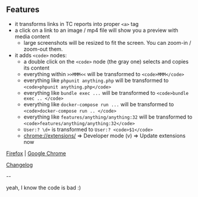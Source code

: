 ## Features

* it transforms links in TC reports into proper `<a>` tag
* a click on a link to an image / mp4 file will show you a preview with media content
  * large screenshots will be resized to fit the screen. You can zoom-in / zoom-out them.
* it adds `<code>` nodes:
  * a double click on the `<code>` node (the gray one) selects and copies its content
  * everything within `>>MMM<<` will be transformed to `<code>MMM</code>`
  * everything like `phpunit anything.php` will be transformed to `<code>phpunit anything.php</code>`
  * everything like `bundle exec ...` will be transformed to `<code>bundle exec .. </code>`
  * everything like `docker-compose run ...` will be transformed to `<code>docker-compose run .. </code>`
  * everything like `features/anything/anything:32` will be transformed to `<code>features/anything/anything:32</code>`
  * `User:? \d+` is transformed to `User:? <code>$1</code>`
  * [chrome://extensions/](chrome://extensions/) => Developer mode (v) => Update extensions now

[Firefox](https://github.com/leipreachan/tc-better-reports/releases) |
[Google Chrome](https://chrome.google.com/webstore/detail/tc-better-reports/idddfkaoefamlflojibpncamdcbnddpk)

[Changelog](CHANGELOG.md)

--

yeah, I know the code is bad :)
